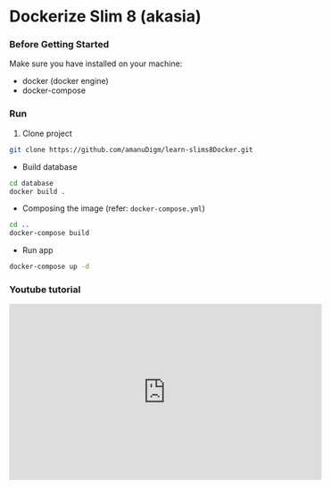 Dockerize Slim 8 (akasia)
===

### Before Getting Started
Make sure you have installed on your machine:
* docker (docker engine)
* docker-compose

### Run
1. Clone project
```bash
git clone https://github.com/amanuDigm/learn-slims8Docker.git
```
* Build database
```bash
cd database
docker build .
```
* Composing the image (refer: `docker-compose.yml`)
```bash
cd ..
docker-compose build
```
* Run app
```bash
docker-compose up -d
```

### Youtube tutorial
<iframe width="560" height="315" src="https://www.youtube.com/embed/MrCrkqxHSuE" frameborder="0" allowfullscreen></iframe>
